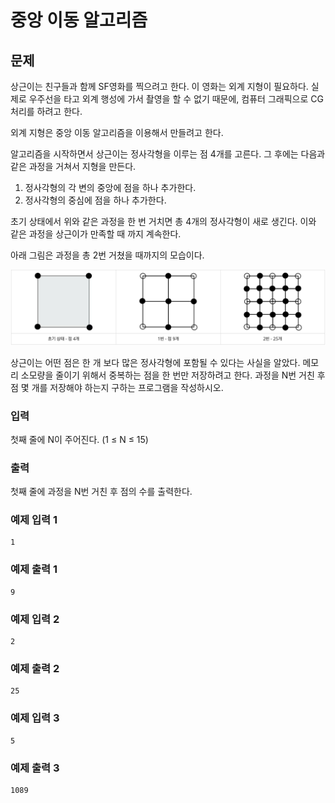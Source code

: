 # 중앙 이동 알고리즘

## 문제
상근이는 친구들과 함께 SF영화를 찍으려고 한다. 이 영화는 외계 지형이 필요하다. 실제로 우주선을 타고 외계 행성에 가서 촬영을 할 수 없기 때문에, 컴퓨터 그래픽으로 CG처리를 하려고 한다.

외계 지형은 중앙 이동 알고리즘을 이용해서 만들려고 한다.

알고리즘을 시작하면서 상근이는 정사각형을 이루는 점 4개를 고른다. 그 후에는 다음과 같은 과정을 거쳐서 지형을 만든다.

1. 정사각형의 각 변의 중앙에 점을 하나 추가한다.
2. 정사각형의 중심에 점을 하나 추가한다.

초기 상태에서 위와 같은 과정을 한 번 거치면 총 4개의 정사각형이 새로 생긴다. 이와 같은 과정을 상근이가 만족할 때 까지 계속한다.

아래 그림은 과정을 총 2번 거쳤을 때까지의 모습이다.

![이미지](../assets/images/2903.png)

상근이는 어떤 점은 한 개 보다 많은 정사각형에 포함될 수 있다는 사실을 알았다. 메모리 소모량을 줄이기 위해서 중복하는 점을 한 번만 저장하려고 한다. 과정을 N번 거친 후 점 몇 개를 저장해야 하는지 구하는 프로그램을 작성하시오.

### 입력
첫째 줄에 N이 주어진다. (1 ≤ N ≤ 15)

### 출력
첫째 줄에 과정을 N번 거친 후 점의 수를 출력한다.

### 예제 입력 1
```
1
```

### 예제 출력 1
```
9
```

### 예제 입력 2
```
2
```

### 예제 출력 2
```
25
```

### 예제 입력 3
```
5
```

### 예제 출력 3
```
1089
```
